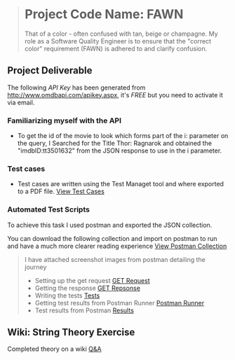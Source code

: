 
># **Project Code Name: FAWN**
>That of a color - often confused with tan, beige or champagne. My role as a Software Quality Engineer is to ensure that the "correct color" requirement (FAWN) is adhered to and clarify confusion.

## Project Deliverable

The following _API Key_ has been generated from http://www.omdbapi.com/apikey.aspx, it's _FREE_ but you need to activate it via email.

### Familiarizing myself with the API

- To get the id of the movie to look which forms part of the i: parameter on the query, I Searched for the Title Thor: Ragnarok and obtained the "imdbID:tt3501632" from the JSON response to use in the i parameter.


### **Test cases**
- Test cases are written using the Test Managet tool and where exported to a PDF file.
[View Test Cases](https://github.com/xolisas/Fawn/blob/master/Test%20suite_%20Thor_%20Ragnarok%20(Suite%20ID_%203).pdf)

### Automated Test Scripts
To achieve this task I used postman and exported the JSON collection.

You can download the following collection and import on postman to run and have a much more clearer reading experience [View Postman Collection](https://github.com/xolisas/Fawn/blob/master/LisaTestsThorMovie.postman_collection.json)

> I have attached screenshot images from postman detailing the journey
> - Setting up the get request [GET Request](https://github.com/xolisas/Fawn/blob/master/Images/GETRequest.PNG)
>- Getting the response [GET Repsonse](https://github.com/xolisas/Fawn/blob/master/Images/GETResponse.PNG)
>- Writing the tests [Tests](https://github.com/xolisas/Fawn/blob/master/Images/PostmanTests.PNG)
>- Getting test results from Postman Runner [Postman Runner](https://github.com/xolisas/Fawn/blob/master/Images/PostmanRunner.PNG)
>- Test results from Postman [Results](https://github.com/xolisas/Fawn/blob/master/Images/TestResults.PNG)


## Wiki: String Theory Exercise
Completed theory on a wiki [Q&A](https://github.com/xolisas/Fawn/wiki/QE-Analyst)
